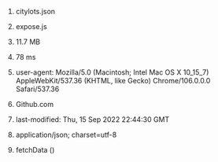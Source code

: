 1. citylots.json

2. expose.js

3. 11.7 MB

4. 78 ms

5. user-agent: Mozilla/5.0 (Macintosh; Intel Mac OS X 10_15_7) AppleWebKit/537.36 (KHTML, like Gecko) Chrome/106.0.0.0 Safari/537.36

6. Github.com

7. last-modified: Thu, 15 Sep 2022 22:44:30 GMT

8. application/json; charset=utf-8

9. fetchData ()